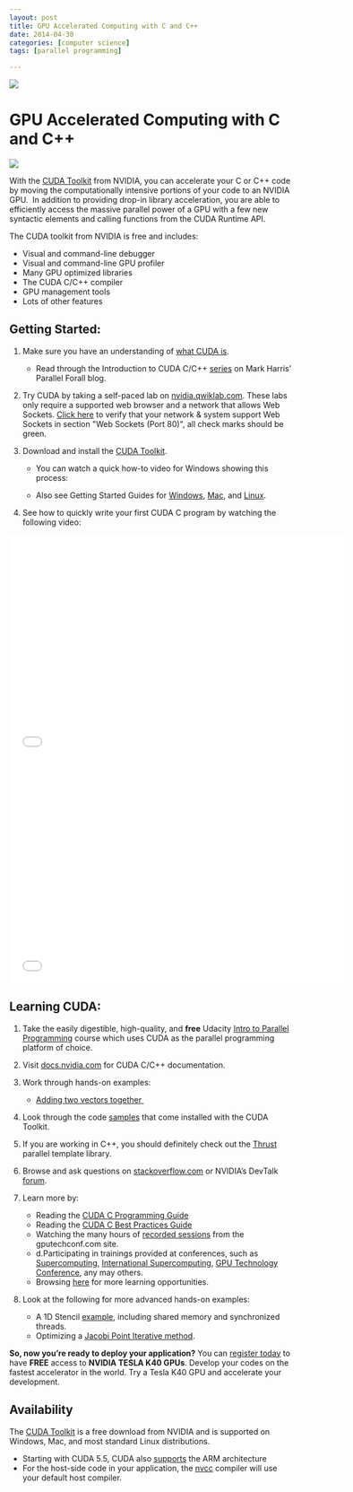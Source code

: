 ```yaml
---
layout: post
title: GPU Accelerated Computing with C and C++
date: 2014-04-30
categories: [computer science]
tags: [parallel programming]

---
```


[![](http://sungsoo.github.com/images/cuda.png)](http://sungsoo.github.com/images/cuda.png)

GPU Accelerated Computing with C and C++ 
========================================

![](https://developer.nvidia.com/sites/default/files/imagecache/250-250/akamai/cuda/images/product_logos/nvidia_cuda_bw.jpg)

With the [CUDA Toolkit](https://developer.nvidia.com/cuda-toolkit) from
NVIDIA, you can accelerate your C or C++ code by moving the
computationally intensive portions of your code to an NVIDIA GPU.  In
addition to providing drop-in library acceleration, you are able to
efficiently access the massive parallel power of a GPU with a few new
syntactic elements and calling functions from the CUDA Runtime API.

The CUDA toolkit from NVIDIA is free and includes:

-   Visual and command-line debugger
-   Visual and command-line GPU profiler
-   Many GPU optimized libraries
-   The CUDA C/C++ compiler
-   GPU management tools
-   Lots of other features

Getting Started:
----------------

1.  Make sure you have an understanding of [what CUDA
    is](http://blogs.nvidia.com/blog/2012/09/10/what-is-cuda-2/).
    -   Read through the Introduction to CUDA C/C++
        [series](http://devblogs.nvidia.com/parallelforall/easy-introduction-cuda-c-and-c)
        on Mark Harris’ Parallel Forall blog.

2.  Try CUDA by taking a self-paced lab on
    [nvidia.qwiklab.com](http://nvidia.qwiklab.com). These labs only
    require a supported web browser and a network that allows Web
    Sockets. [Click here](http://websocketstest.com) to verify that your
    network & system support Web Sockets in section "Web Sockets (Port
    80)", all check marks should be green.
3.  Download and install the [CUDA Toolkit](/cuda-toolkit).
    -   You can watch a quick how-to video for Windows showing this
        process:

	-   Also see Getting Started Guides for
        [Windows](http://docs.nvidia.com/cuda/cuda-getting-started-guide-for-microsoft-windows/index.html),
        [Mac](http://docs.nvidia.com/cuda/cuda-getting-started-guide-for-mac-os-x/index.html),
        and
        [Linux](http://docs.nvidia.com/cuda/cuda-getting-started-guide-for-linux/index.html).

4.  See how to quickly write your first CUDA C program by watching the
    following video:

<iframe width="600" height="400" src="//www.youtube.com/embed/pB6h_hFpRGo" frameborder="0" allowfullscreen></iframe>

<iframe width="600" height="400" src="//www.youtube.com/embed/Ed_h2km0liI" frameborder="0" allowfullscreen></iframe>

Learning CUDA:
--------------

1.  Take the easily digestible, high-quality,
    and **free** Udacity [Intro to Parallel
    Programming](https://www.udacity.com/course/cs344) course which uses
    CUDA as the parallel programming platform of choice.
2.  Visit [docs.nvidia.com](http://docs.nvidia.com/cuda/index.html) for
    CUDA C/C++ documentation.
3.  Work through hands-on examples:
    -   [Adding two vectors
        together ](http://developer.download.nvidia.com/compute/developertrainingmaterials/samples/cuda_c/VectorAdd.zip)

4.  Look through the code
    [samples](http://docs.nvidia.com/cuda/cuda-samples/index.html#samples-reference)
    that come installed with the CUDA Toolkit.
5.  If you are working in C++, you should definitely check out the
    [Thrust](http://docs.nvidia.com/cuda/thrust/index.html) parallel
    template library.
6.  Browse and ask questions on
    [stackoverflow.com](http://teams.nvidia.com/sites/marketing/cuda/External%20CUDA%20Training%20Materials/DevZone/Programming/stackoverflow.com/questions/tagged/cuda)
    or NVIDIA’s DevTalk
    [forum](https://devtalk.nvidia.com/default/board/57/cuda-programming-and-performance/).
7.  Learn more by:
    -   Reading the [CUDA C Programming
        Guide](http://docs.nvidia.com/cuda/cuda-c-programming-guide/index.html)
    -   Reading the [CUDA C Best Practices
        Guide](http://docs.nvidia.com/cuda/cuda-c-best-practices-guide/index.html)
    -   Watching the many hours of [recorded
        sessions](http://www.gputechconf.com/gtcnew/on-demand-gtc.php)
        from the gputechconf.com site.
    -   d.Participating in trainings provided at conferences, such as
        [Supercomputing](http://supercomputing.org/), [International
        Supercomputing](http://www.isc-events.com/), [GPU Technology
        Conference](http://www.gputechconf.com/page/home.html), any may
        others.
    -   Browsing [here](/get-started-cuda-cc) for more learning
        opportunities.

8.  Look at the following for more advanced hands-on examples:
    -   A 1D Stencil
        [example](http://developer.download.nvidia.com/compute/developertrainingmaterials/samples/cuda_c/1DStencil.zip),
        including shared memory and synchronized threads.
    -   Optimizing a [Jacobi Point Iterative
        method](http://developer.download.nvidia.com/compute/developertrainingmaterials/samples/cuda_c/Jacobi_Optimization.zip).

**So, now you’re ready to deploy your application?**
 You can [register today](http://bit.ly/RegDevPages) to have **FREE**
access to **NVIDIA TESLA K40 GPUs**.
 Develop your codes on the fastest accelerator in the world. Try a Tesla
K40 GPU and accelerate your development.

Availability
------------

The [CUDA Toolkit](https://developer.nvidia.com/cuda-toolkit) is a free
download from NVIDIA and is supported on Windows, Mac, and most standard
Linux distributions.

-   Starting with CUDA 5.5, CUDA also
    [supports](http://www.youtube.com/watch?v=2_BXJ-VtH3Y) the ARM
    architecture
-   For the host-side code in your application, the
    [nvcc](http://docs.nvidia.com/cuda/cuda-compiler-driver-nvcc/index.html)
    compiler will use your default host compiler. 